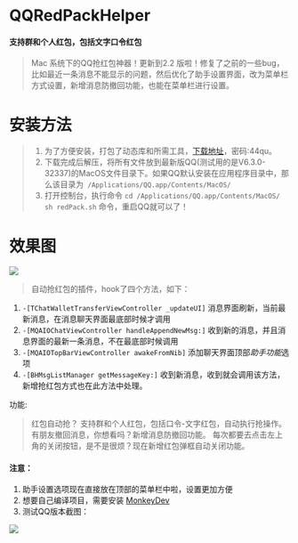 # QQRedPackHelper

#### 支持群和个人红包，包括文字口令红包

> Mac 系统下的QQ抢红包神器！更新到2.2 版啦！修复了之前的一些bug，比如最近一条消息不能显示的问题，然后优化了助手设置界面，改为菜单栏方式设置，新增消息防撤回功能，也能在菜单栏进行设置。

# 安装方法 
> 1. 为了方便安装，打包了动态库和所需工具，[下载地址](https://pan.baidu.com/s/1jJskkKY)，密码:44qu。
> 2. 下载完成后解压，将所有文件放到最新版QQ(测试用的是V6.3.0-32337)的MacOS文件目录下。如果QQ默认安装在应用程序目录中，那么该目录为` /Applications/QQ.app/Contents/MacOS/`
> 3. 打开控制台，执行命令 ```cd /Applications/QQ.app/Contents/MacOS/``` ```sh redPack.sh``` 命令，重启QQ就可以了！

# 效果图
![](https://ws2.sinaimg.cn/large/006tNc79ly1fozons6ttzj30o30iagmu.jpg)

> 自动抢红包的插件，hook了四个方法，如下：

 1. ```-[TChatWalletTransferViewController _updateUI]``` 消息界面刷新，当前最新消息，在消息聊天界面最底部时候才调用
 2. ```-[MQAIOChatViewController handleAppendNewMsg:]``` 收到新的消息，并且消息界面的最新一条消息，不在最底部时候调用
 3. ```-[MQAIOTopBarViewController awakeFromNib]``` 添加聊天界面顶部*助手功能*选项
 4. ```-[BHMsgListManager getMessageKey:]``` 收到新消息，收到就会调用该方法，新增抢红包方式也在此方法中处理。
 
功能:
> 红包自动抢？ 支持群和个人红包，包括口令-文字红包，自动执行抢操作。
> 有朋友撤回消息，你想看吗？新增消息防撤回功能。
> 每次都要去点击左上角的关闭按钮，是不是很烦？现在新增红包弹框自动关闭功能。

#### 注意：
1. 助手设置选项现在直接放在顶部的菜单栏中啦，设置更加方便  
2. 想要自己编译项目，需要安装 [MonkeyDev](https://github.com/AloneMonkey/MonkeyDev)
3. 测试QQ版本截图：

![](https://ws1.sinaimg.cn/large/006tNc79gy1fozoyuhihej30dw09bgly.jpg)  
